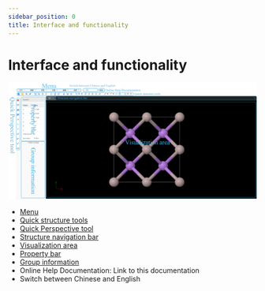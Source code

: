 ```yaml
---
sidebar_position: 0
title: Interface and functionality
---
```


# Interface and functionality

![Interface](../nested/qstudio_main.png)

- [Menu](/en/next/Q-Studio/界面及功能/菜单)
- [Quick structure tools](/en/next/Q-Studio/界面及功能/qstudio_structtools)
- [Quick Perspective tool](/en/next/Q-Studio/界面及功能/qstudio_visiontools)
- [Structure navigation bar](/en/next/Q-Studio/界面及功能/qstudio_navigation)
- [Visualization area](/en/next/Q-Studio/界面及功能/qstudio_visualization)
- [Property bar](/en/next/Q-Studio/界面及功能/qstudio_property)
- [Group information](/en/next/Q-Studio/界面及功能/qstudio_addgroup)
- Online Help Documentation: Link to this documentation
- Switch between Chinese and English

